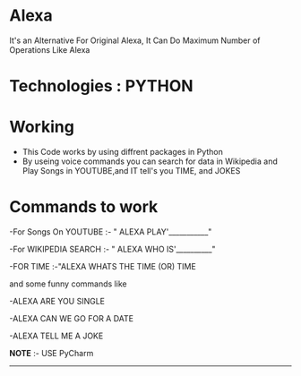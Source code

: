 # Alexa
It's an Alternative For Original Alexa, It Can Do Maximum Number of Operations Like Alexa 

# Technologies : PYTHON

# Working
- This Code works by using diffrent packages in Python
- By useing voice commands you can search for data in Wikipedia and Play Songs in YOUTUBE,and IT tell's you TIME, and JOKES

# Commands to work

-For Songs On YOUTUBE :- " ALEXA PLAY'___________"

-For WIKIPEDIA SEARCH :- " ALEXA WHO IS'__________"

-FOR TIME              :-"ALEXA WHATS THE TIME (OR) TIME

and some funny commands like

-ALEXA ARE YOU SINGLE

-ALEXA CAN WE GO FOR A DATE

-ALEXA TELL ME A JOKE


**NOTE** :- USE PyCharm


-----------------------------------------------------------------------------------------------------


